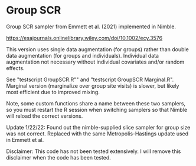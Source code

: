 # Group SCR
Group SCR sampler from Emmett et al. (2021) implemented in Nimble.

https://esajournals.onlinelibrary.wiley.com/doi/10.1002/ecy.3576

This version uses single data augmentation (for groups) rather than double data augmentation (for groups and individuals). Individual data augmentation not necessary without individual covariates and/or random effects. 

See "testscript GroupSCR.R"" and "testscript GroupSCR Marginal.R". Marginal version (marginalize over group site visits) is slower, but likely most efficient due to improved mixing.

Note, some custom functions share a name between these two samplers, so you must restart the R session when switching samplers so that Nimble will reload the correct versions. 

Update 1/22/22: Found out the nimble-supplied slice sampler for group size was not correct. Replaced with
the same Metropolis-Hastings update used in Emmett et al.

Disclaimer: This code has not been tested extensively. I will remove this disclaimer when the code has been tested.
